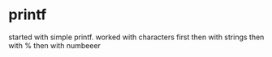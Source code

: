 # printf
started with simple printf.
worked with characters first
then with strings
then with %
then with numbeeer

